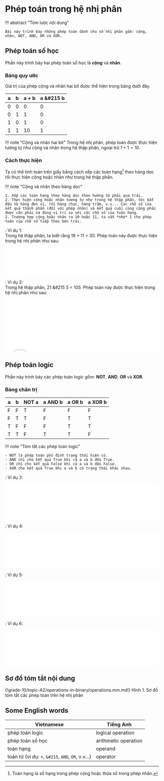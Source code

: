 # Phép toán trong hệ nhị phân

!!! abstract "Tóm lược nội dung"

    Bài này trình bày những phép toán dành cho số nhị phân gồm: cộng, nhân, NOT, AND, OR và XOR. 

## Phép toán số học

Phần này trình bày hai phép toán số học là **cộng** và **nhân**.

### Bảng quy ước

Giá trị của phép cộng và nhân hai bit được thể hiện trong bảng dưới đây.

| a | b | a + b | a &#215 b|
| --- | --- | --- | --- | 
| 0 | 0 | 0 | 0 |
| 0 | 1 | 1 | 0 |
| 1 | 0 | 1 | 0 |
| 1 | 1 | 10 | 1 |

!!! note "Cộng và nhân hai bit"
    Trong hệ nhị phân, phép toán được thực hiện tương tự như cộng và nhân trong hệ thập phân, ngoại trừ $1 + 1 = 10$.

### Cách thực hiện

Ta có thể tính toán trên giấy bằng cách xếp các toán hạng[^1] theo hàng dọc rồi thực hiện cộng hoặc nhân như trong hệ thập phân.

[^1]: Toán hạng là số hạng trong phép cộng hoặc thừa số trong phép nhân.

!!! note "Cộng và nhân theo hàng dọc"

    1. Xếp các toán hạng theo hàng dọc theo hướng từ phải qua trái.
    2. Thực hiện cộng hoặc nhân tương tự như trong hệ thập phân, tức bắt đầu từ hàng đơn vị, rồi hàng chục, hàng trăm, v.v... Các chữ số của kết quả thành phần (đối với phép nhân) và kết quả cuối cùng cũng phải được căn phải và đúng vị trí so với các chữ số của toán hạng.
    2. Trường hợp cộng hoặc nhân ra 10 hoặc 11, ta vẫn *nhớ* 1 cho phép toán của chữ số tiếp theo bên trái.

:   Ví dụ 1:  
    Trong hệ thập phân, ta biết rằng 19 + 11 = 30. Phép toán này được thực hiện trong hệ nhị phân như sau:
    <div>
        <iframe width="100%" height="90px" frameBorder=0 src="../operations-in-binary/addition.html"></iframe>
    </div>

:   Ví dụ 2:  
    Trong hệ thập phân, 21 &#215 5 = 105. Phép toán này được thực hiện trong hệ nhị phân như sau:
    <div>
        <iframe width="100%" height="172px" frameBorder=0 src="../operations-in-binary/multiplication.html"></iframe>
    </div>

## Phép toán logic

Phần này trình bày các phép toán logic gồm: **NOT**, **AND**, **OR** và **XOR**.

### Bảng chân trị

| a | b | NOT a | a AND b | a OR b | a XOR b |
| --- | --- | --- | --- | --- | --- |
| F | F | T | F | F | F |
| F | T | T | F | T | T |
| T | F | F | F | T | T |
| T | T | F | T | T | F |

!!! note "Tóm tắt các phép toán logic"

    - NOT là phép toán phủ định trạng thái hiện có.
    - AND chỉ cho kết quả True khi cả a và b đều True.
    - OR chỉ cho kết quả False khi cả a và b đều False.
    - XOR cho kết quả True khi a và b có trạng thái khác nhau.

:   Ví dụ 3:  
    <div>
        <iframe width="100%" height="114px" frameBorder=0 src="../operations-in-binary/not.html"></iframe>
    </div>

:   Ví dụ 4:  
    <div>
        <iframe width="100%" height="114px" frameBorder=0 src="../operations-in-binary/and.html"></iframe>
    </div>

:   Ví dụ 5:  
    <div>
        <iframe width="100%" height="114px" frameBorder=0 src="../operations-in-binary/or.html"></iframe>
    </div>

:   Ví dụ 6:  
    <div>
        <iframe width="100%" height="114px" frameBorder=0 src="../operations-in-binary/xor.html"></iframe>
    </div>

## Sơ đồ tóm tắt nội dung

{!grade-10/topic-A2/operations-in-binary/operations.mm.md!}
Hình 1. Sơ đồ tóm tắt các phép toán trên hệ nhị phân

## Some English words

| Vietnamese | Tiếng Anh | 
| --- | --- |
| phép toán logic | logical operation |
| phép toán số học | arithmetic operation |
| toán hạng | operand |
| toán tử (ví dụ: `+`, `&#215`, `AND`, `OR`, v.v...) | operator |